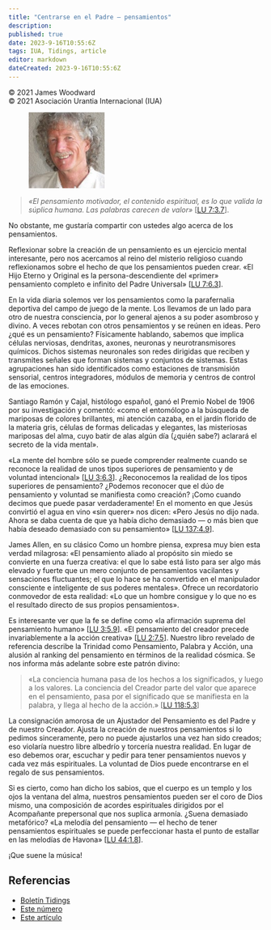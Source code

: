 ```yaml
---
title: "Centrarse en el Padre – pensamientos"
description: 
published: true
date: 2023-9-16T10:55:6Z
tags: IUA, Tidings, article
editor: markdown
dateCreated: 2023-9-16T10:55:6Z
---
```


<p class="v-card v-sheet theme--light grey lighten-3 px-2">© 2021 James Woodward<br>© 2021 Asociación Urantia Internacional (IUA)</p>


<figure id="Figure_1" class="image urantiapedia">
<img src="/image/article/IUA_Tidings/James-Woodward-150x150.jpg">
</figure>

> _«El pensamiento motivador, el contenido espiritual, es lo que valida la súplica humana. Las palabras carecen de valor»_ <a id="a37_119"></a>[[LU 7:3.7](/es/The_Urantia_Book/7#p3_7)].

No obstante, me gustaría compartir con ustedes algo acerca de los pensamientos. 

Reflexionar sobre la creación de un pensamiento es un ejercicio mental interesante, pero nos acercamos al reino del misterio religioso cuando reflexionamos sobre el hecho de que los pensamientos pueden crear. «El Hijo Eterno y Original es la persona-descendiente del «primer» pensamiento completo e infinito del Padre Universal» <a id="a41_297"></a>[[LU 7:6.3](/es/The_Urantia_Book/7#p6_3)]. 

En la vida diaria solemos ver los pensamientos como la parafernalia deportiva del campo de juego de la mente. Los llevamos de un lado para otro de nuestra consciencia, por lo general ajenos a su poder asombroso y divino. A veces rebotan con otros pensamientos y se reúnen en ideas. Pero ¿qué es un pensamiento? Físicamente hablando, sabemos que implica células nerviosas, dendritas, axones, neuronas y neurotransmisores químicos. Dichos sistemas neuronales son redes dirigidas que reciben y transmites señales que forman sistemas y conjuntos de sistemas. Estas agrupaciones han sido identificados como estaciones de transmisión sensorial, centros integradores, módulos de memoria y centros de control de las emociones.

Santiago Ramón y Cajal, histólogo español, ganó el Premio Nobel de 1906 por su investigación y comentó: «como el entomólogo a la búsqueda de mariposas de colores brillantes, mi atención cazaba, en el jardín florido de la materia gris, células de formas delicadas y elegantes, las misteriosas mariposas del alma, cuyo batir de alas algún día (¿quién sabe?) aclarará el secreto de la vida mental».

«La mente del hombre sólo se puede comprender realmente cuando se reconoce la realidad de unos tipos superiores de pensamiento y de voluntad intencional» <a id="a47_118"></a>[[LU 3:6.3](/es/The_Urantia_Book/3#p6_3)]. ¿Reconocemos la realidad de los tipos superiores de pensamiento? ¿Podemos reconocer que el dúo de pensamiento y voluntad se manifiesta como creación? ¡Como cuando decimos que puede pasar verdaderamente! En el momento en que Jesús convirtió el agua en vino «sin querer» nos dicen: «Pero Jesús no dijo nada. Ahora se daba cuenta de que ya había dicho demasiado — o más bien que había deseado demasiado con su pensamiento» <a id="a47_540"></a>[[LU 137:4.9](/es/The_Urantia_Book/137#p4_9)]. 

James Allen, en su clásico Como un hombre piensa, expresa muy bien esta verdad milagrosa: «El pensamiento aliado al propósito sin miedo se convierte en una fuerza creativa: el que lo sabe está listo para ser algo más elevado y fuerte que un mero conjunto de pensamientos vacilantes y sensaciones fluctuantes; el que lo hace se ha convertido en el manipulador consciente e inteligente de sus poderes mentales». Ofrece un recordatorio conmovedor de esta realidad: «Lo que un hombre consigue y lo que no es el resultado directo de sus propios pensamientos».

Es interesante ver que la fe se define como «la afirmación suprema del pensamiento humano» <a id="a51_83"></a>[[LU 3:5.9](/es/The_Urantia_Book/3#p5_9)]. «El pensamiento del creador precede invariablemente a la acción creativa» <a id="a51_184"></a>[[LU 2:7.5](/es/The_Urantia_Book/2#p7_5)]. Nuestro libro revelado de referencia describe la Trinidad como Pensamiento, Palabra y Acción, una alusión al ranking del pensamiento en términos de la realidad cósmica. Se nos informa más adelante sobre este patrón divino:

> «La conciencia humana pasa de los hechos a los significados, y luego a los valores. La conciencia del Creador parte del valor que aparece en el pensamiento, pasa por el significado que se manifiesta en la palabra, y llega al hecho de la acción.» <a id="a53_183"></a>[[LU 118:5.3](/es/The_Urantia_Book/118#p5_3)]

La consignación amorosa de un Ajustador del Pensamiento es del Padre y de nuestro Creador. Ajusta la creación de nuestros pensamientos si lo pedimos sinceramente, pero no puede ajustarlos una vez han sido creados; eso violaría nuestro libre albedrío y torcería nuestra realidad. En lugar de eso debemos orar, escuchar y pedir para tener pensamientos nuevos y cada vez más espirituales. La voluntad de Dios puede encontrarse en el regalo de sus pensamientos.

Si es cierto, como han dicho los sabios, que el cuerpo es un templo y los ojos la ventana del alma, nuestros pensamientos pueden ser el coro de Dios mismo, una composición de acordes espirituales dirigidos por el Acompañante prepersonal que nos suplica armonía. ¿Suena demasiado metafórico? «La melodía del pensamiento — el hecho de tener pensamientos espirituales se puede perfeccionar hasta el punto de estallar en las melodías de Havona» <a id="a57_384"></a>[[LU 44:1.8](/es/The_Urantia_Book/44#p1_8)]. 

¡Que suene la música!

## Referencias

- [Boletín Tidings](https://urantia-association.org/acerca-del-boletin-tidings/?lang=es)
- [Este número](https://urantia-association.org/newsletter/tidings-junio-2021/?lang=es)
- [Este artículo](https://urantia-association.org/centrarse-en-el-padre-pensamientos/?lang=es)

